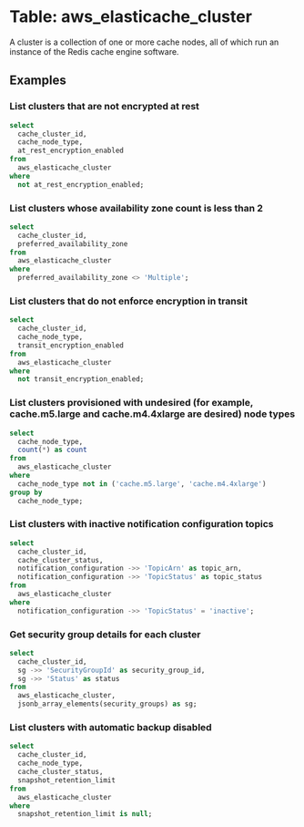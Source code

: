 # Table: aws_elasticache_cluster

A cluster is a collection of one or more cache nodes, all of which run an instance of the Redis cache engine software.

## Examples

### List clusters that are not encrypted at rest

```sql
select
  cache_cluster_id,
  cache_node_type,
  at_rest_encryption_enabled
from
  aws_elasticache_cluster
where
  not at_rest_encryption_enabled;
```

### List clusters whose availability zone count is less than 2

```sql
select
  cache_cluster_id,
  preferred_availability_zone
from
  aws_elasticache_cluster
where
  preferred_availability_zone <> 'Multiple';
```

### List clusters that do not enforce encryption in transit

```sql
select
  cache_cluster_id,
  cache_node_type,
  transit_encryption_enabled
from
  aws_elasticache_cluster
where
  not transit_encryption_enabled;
```

### List clusters provisioned with undesired (for example, cache.m5.large and cache.m4.4xlarge are desired) node types

```sql
select
  cache_node_type,
  count(*) as count
from
  aws_elasticache_cluster
where
  cache_node_type not in ('cache.m5.large', 'cache.m4.4xlarge')
group by
  cache_node_type;
```

### List clusters with inactive notification configuration topics

```sql
select
  cache_cluster_id,
  cache_cluster_status,
  notification_configuration ->> 'TopicArn' as topic_arn,
  notification_configuration ->> 'TopicStatus' as topic_status
from
  aws_elasticache_cluster
where
  notification_configuration ->> 'TopicStatus' = 'inactive';
```

### Get security group details for each cluster

```sql
select
  cache_cluster_id,
  sg ->> 'SecurityGroupId' as security_group_id,
  sg ->> 'Status' as status
from
  aws_elasticache_cluster,
  jsonb_array_elements(security_groups) as sg;
```

### List clusters with automatic backup disabled

```sql
select
  cache_cluster_id,
  cache_node_type,
  cache_cluster_status,
  snapshot_retention_limit
from
  aws_elasticache_cluster
where
  snapshot_retention_limit is null;
```
